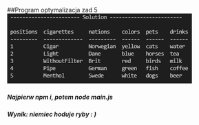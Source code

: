 ##Program optymalizacja zad 5
![solution](opt.png)

##### Najpierw npm i, potem node main.js


##### Wynik: niemiec hoduje ryby : )
